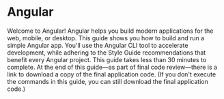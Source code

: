 # Angular
Welcome to Angular! Angular helps you build modern applications for the web, mobile, or desktop.  This guide shows you how to build and run a simple Angular app. You'll use the Angular CLI tool to accelerate development, while adhering to the Style Guide recommendations that benefit every Angular project.  This guide takes less than 30 minutes to complete. At the end of this guide—as part of final code review—there is a link to download a copy of the final application code. (If you don't execute the commands in this guide, you can still download the final application code.)
